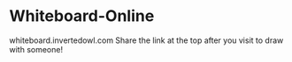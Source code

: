 # Whiteboard-Online

whiteboard.invertedowl.com
Share the link at the top after you visit to draw with someone!
